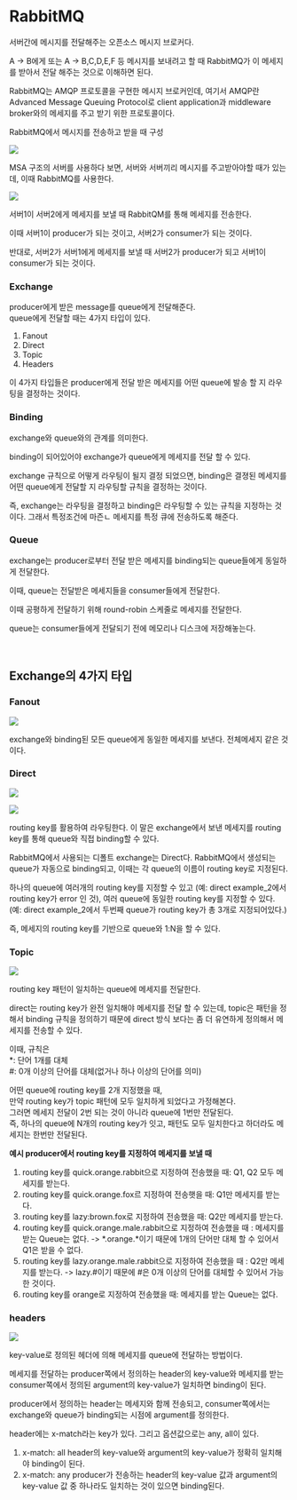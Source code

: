 # RabbitMQ

서버간에 메시지를 전달해주는 오픈소스 메시지 브로커다.
  
A -> B에게 또는 A -> B,C,D,E,F 등 메시지를 보내려고 할 때 RabbitMQ가 이 메세지를 받아서 전달 해주는 것으로 이해하면 된다.

RabbitMQ는 AMQP 프로토콜을 구현한 메시지 브로커인데, 여기서 AMQP란 Advanced Message Queuing Protocol로 client application과 middleware broker와의 메세지를 주고 받기 위한 프로토콜이다.

RabbitMQ에서 메시지를 전송하고 받을 때 구성

![](https://img1.daumcdn.net/thumb/R1280x0/?scode=mtistory2&fname=https%3A%2F%2Fblog.kakaocdn.net%2Fdn%2Fm90Ws%2Fbtrq0uBxpL5%2FP7DmDoDWFoLiAPtDy5juck%2Fimg.jpg)

MSA 구조의 서버를 사용하다 보면, 서버와 서버끼리 메시지를 주고받아야할 때가 있는데, 이때 RabbitMQ를 사용한다.

![](https://img1.daumcdn.net/thumb/R1280x0/?scode=mtistory2&fname=https%3A%2F%2Fblog.kakaocdn.net%2Fdn%2FmOUWA%2Fbtrq1mJC7Tf%2Fm0kzF3WVoA9AuKPfYHBwU0%2Fimg.png)

서버1이 서버2에게 메세지를 보낼 때 RabbitQM를 통해 메세지를 전송한다.

이때 서버1이 producer가 되는 것이고, 서버2가 consumer가 되는 것이다.

반대로, 서버2가 서버1에게 메세지를 보낼 때 서버2가 producer가 되고 서버1이 consumer가 되는 것이다.

### Exchange

producer에게 받은 message를 queue에게 전달해준다.  
queue에게 전달할 때는 4가지 타입이 있다.

1. Fanout
2. Direct
3. Topic
4. Headers

이 4가지 타입들은 producer에게 전달 받은 메세지를 어떤 queue에 발송 할 지 라우팅을 결정하는 것이다.

### Binding
exchange와 queue와의 관계를 의미한다.

binding이 되어있어야 exchange가 queue에게 메세지를 전달 할 수 있다.

exchange 규칙으로 어떻게 라우팅이 될지 결정 되었으면, binding은 결졍된 메세지를 어떤 queue에게 전달할 지 라우팅할 규칙을 결정하는 것이다.

즉, exchange는 라우팅을 결정하고 binding은 라우팅할 수 있는 규칙을 지정하는 것이다. 그래서 특정조건에 마즌ㄴ 메세지를 특정 큐에 전송하도록 해준다.

### Queue
exchange는 producer로부터 전달 받은 메세지를 binding되는 queue들에게 동일하게 전달한다.

이때, queue는 전달받은 메세지들을 consumer들에게 전달한다. 

이때 공평하게 전달하기 위해 round-robin 스케줄로 메세지를 전달한다. 

queue는 consumer들에게 전달되기 전에 메모리나 디스크에 저장해놓는다.

<br>

## Exchange의 4가지 타입

### Fanout

![](https://img1.daumcdn.net/thumb/R1280x0/?scode=mtistory2&fname=https%3A%2F%2Fblog.kakaocdn.net%2Fdn%2FuEZzE%2FbtrqXwUebZI%2F3Lu7DhORrXb2y6lWMi3KxK%2Fimg.png)

exchange와 binding된 모든 queue에게 동일한 메세지를 보낸다. 전체메세지 같은 것이다.

### Direct

![](https://img1.daumcdn.net/thumb/R1280x0/?scode=mtistory2&fname=https%3A%2F%2Fblog.kakaocdn.net%2Fdn%2Fcz1GiD%2FbtrqY9RYcWf%2Fqk5isXnzc96DUenU5xCdAK%2Fimg.png)

![](https://img1.daumcdn.net/thumb/R1280x0/?scode=mtistory2&fname=https%3A%2F%2Fblog.kakaocdn.net%2Fdn%2FFgf4U%2Fbtrq1gpf7lW%2FraHbV09woJxhPLH8OkHdOk%2Fimg.png)

routing key를 활용하여 라우팅한다. 이 말은 exchange에서 보낸 메세지를 routing key를 통해 queue와 직접 binding할 수 있다.

RabbitMQ에서 사용되는 디폴트 exchange는 Direct다. RabbitMQ에서 생성되는 queue가 자동으로 binding되고, 이때는 각 queue의 이름이 routing key로 지정된다.

하나의 queue에 여러개의 routing key를 지정할 수 있고 (예: direct example_2에서 routing key가 error 인 것), 여러 queue에 동일한 routing key를 지정할 수 있다. (예: direct example_2에서 두번째 queue가 routing key가 총 3개로 지정되어있다.)

즉, 메세지의 routing key를 기반으로 queue와 1:N을 할 수 있다.

### Topic

![](https://img1.daumcdn.net/thumb/R1280x0/?scode=mtistory2&fname=https%3A%2F%2Fblog.kakaocdn.net%2Fdn%2FcnhJU6%2Fbtrq0t3JfxE%2FjpokZEjjDL8Opwk9jbFH6K%2Fimg.png)

routing key 패턴이 일치하는 queue에 메세지를 전달한다.

direct는 routing key가 완전 일치해야 메세지를 전달 할 수 있는데, topic은 패턴을 정해서 binding 규칙을 정의하기 때문에 direct 방식 보다는 좀 더 유연하게 정의해서 메세지를 전송할 수 있다.

이때, 규칙은  
*: 단어 1개를 대체  
#: 0개 이상의 단어를 대체(없거나 하나 이상의 단어를 의미)

어떤 queue에 routing key를 2개 지정했을 때,  
만약 routing key가 topic 패턴에 모두 일치하게 되었다고 가정해본다.  
그러면 메세지 전달이 2번 되는 것이 아니라 queue에 1번만 전달된다.  
즉, 하나의 queue에 N개의 routing key가 잇고, 패턴도 모두 일치한다고 하더라도 메세지는 한번만 전달된다.

**예시 producer에서 routing key를 지정하여 메세지를 보낼 때**

1. routing key를 quick.orange.rabbit으로 지정하여 전송했을 때: Q1, Q2 모두 메세지를 받는다.
2. routing key를 quick.orange.fox르 지정하여 전송햇을 때: Q1만 메세지를 받는다.
3. routing key를 lazy:brown.fox로 지정하여 전송했을 때: Q2만 메세지를 받는다.
4. routing key를 quick.orange.male.rabbit으로 지정하여 전송했을 때 : 메세지를 받는 Queue는 없다. -> \*.orange.\*이기 때문에 1개의 단어만 대체 할 수 있어서 Q1은 받을 수 없다.
5. routing key를 lazy.orange.male.rabbit으로 지정하여 전송했을 때 : Q2만 메세지를 받는다. -> lazy.#이기 때문에 #은 0개 이상의 단어를 대체할 수 있어서 가능한 것이다.
6. routing key를 orange로 지정하여 전송했을 때: 메세지를 받는 Queue는 없다.

### headers

![](https://img1.daumcdn.net/thumb/R1280x0/?scode=mtistory2&fname=https%3A%2F%2Fblog.kakaocdn.net%2Fdn%2FbPPFsY%2Fbtrq22YoG1a%2FDvm8p5aAkBYo2Ek5cJucKK%2Fimg.png)

key-value로 정의된 헤더에 의해 메세지를 queue에 전달하는 방법이다.

메세지를 전달하는 producer쪽에서 정의하는 header의 key-value와 메세지를 받는 consumer쪽에서 정의된 argument의 key-value가 일치하면 binding이 된다.

producer에서 정의하는 header는 메세지와 함께 전송되고, consumer쪽에서는 exchange와 queue가 binding되는 시점에 argument를 정의한다.

header에는 x-match라는 key가 있다. 그리고 옵션값으로는 any, all이 있다.


1. x-match: all
header의 key-value와 argument의 key-value가 정확히 일치해야 binding이 된다.
2. x-match: any
producer가 전송하는 header의 key-value 값과 argument의 key-value 값 중 하나라도 일치하는 것이 있으면 binding된다.